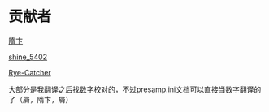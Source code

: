 # 贡献者

[隋卞](https://github.com/SuibianP)

[shine_5402](https://github.com/shine5402)

[Rye-Catcher](https://github.com/Rye-Catcher)

大部分是我翻译之后找数字校对的，不过presamp.ini文档可以直接当数字翻译的了（屑，隋卞，屑）
